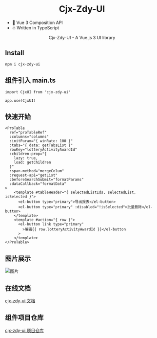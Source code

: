 <h1 align="center">
    Cjx-Zdy-UI
</h1>

- 💪 Vue 3 Composition API
- 🔥 Written in TypeScript

<p align="center"> Cjx-Zdy-UI - A Vue.js 3 UI library</p>

## Install

```
npm i cjx-zdy-ui
```

## 组件引入 main.ts
```npm
import CjxUI from 'cjx-zdy-ui'

app.use(CjxUI)
```

## 快速开始

```vue
<ProTable
  ref="proTableRef"
  :columns="columns"
  :initParam="{ winRate: 100 }"
  :tabs="{ data: getTabsList }"
  rowKey="lotteryActivityAwardId"
  :children-prop="{
    lazy: true,
    load: getChildren
  }"
  :span-method="mergeColum"
  :request-api="getList"
  :beforeSearchSubmit="formatParams"
  :dataCallback="formatData"
>
    <template #tableHeader="{ selectedListIds, selectedList, isSelected }">
      <el-button type="primary">导出报表</el-button>
      <el-button type="primary" :disabled="!isSelected">批量删除</el-button>
    </template>
    <template #action="{ row }">
      <el-button link type="primary"
        >编辑{{ row.lotteryActivityAwardId }}</el-button
      >
    </template>
</ProTable>
```

## 图片展示

![图片](http://rw8irwnr8.hn-bkt.clouddn.com/ProTable.png)

## 在线文档

[cjx-zdy-ui 文档](https://dongbian1.github.io/vite-ts-component/vue/ProTable.html)

## 组件项目仓库

[cjx-zdy-ui 项目仓库](https://github.com/dongbian1/vite-ts-component)

